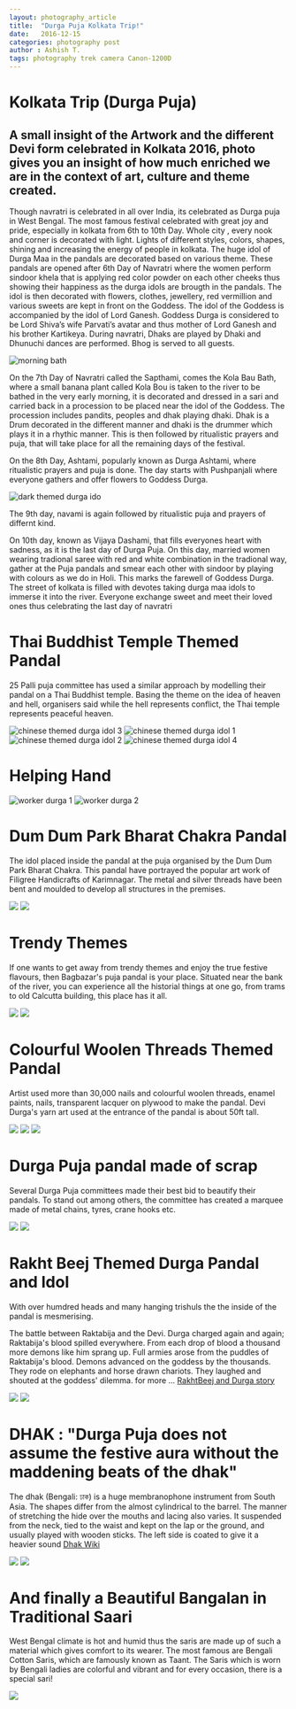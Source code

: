 ```yaml
---
layout: photography_article
title:  "Durga Puja Kolkata Trip!"
date:   2016-12-15
categories: photography post
author : Ashish T.
tags: photography trek camera Canon-1200D
---
```

# Kolkata Trip (Durga Puja)

## A small insight of the Artwork and the different Devi form celebrated in Kolkata 2016, photo gives you an insight of how much enriched we are in the context of art, culture and theme created.

Though navratri is celebrated in all over India, its celebrated as Durga puja in West Bengal. The  most famous festival celebrated  with great joy and pride, especially in kolkata from 6th to 10th Day. Whole city , every nook and corner is decorated with light. Lights of different styles, colors, shapes, shining and increasing the energy of people in kolkata. The huge idol of Durga Maa in the pandals are decorated based on various theme. These pandals are opened after 6th Day of Navratri where the women perform sindoor khela that is applying red color powder on each other cheeks thus showing their happiness as the durga idols are brougth in the pandals.
The idol is then decorated with flowers, clothes, jewellery, red vermillion and various sweets are kept in front on the Goddess. The idol of the Goddess is accompanied by the idol of Lord Ganesh. Goddess Durga is considered to be Lord Shiva’s wife Parvati’s avatar and thus mother of Lord Ganesh and his brother Kartikeya.
During navratri, Dhaks are played  by Dhaki and Dhunuchi dances are performed. Bhog is served to all guests.

<img src="https://lh3.googleusercontent.com/rQ4HCoOLYW6F14v0hU3KHEUYa62OSexmEZEiq9Q9Q2EBPtBljIEAETYYRbT7coNkMAu9JZyTQsX4Xi2qbCx2KbUDMbNUHWSMs0mG0AZO7UaHrwZYUgDur-_nhjwJMYAtoxf2gg0o4g4Zvel_S2kRbusfcOlbMj70jSotWxIOgAZpVkC84RmB5qfm1CHdrJyhXDWkGlQKR_lclt8hnF-nDH4cV4CZfZXecBCKHId6Zcaxe1wBa1N-EAXgDXcUbBMchOzW4YzFnS1jvUO00qdBZnTdOUE273r1JavqRf69VR54FbYB-OqLr9Ei4-mVGpD61Lhj3LFk1qxHN-B9v06klq9SjGqvGu5g5ijO9essM83GrlS6gL-4xNfAjVJSYy1W1txIY7i6D0gJA2rmL_rlG6R3rdcujyLY5MW4oePomXGFERa_S-Qv8U6cR9wVpl6WEzG0CbfOcBHsd7OzJzgBnWm1AxKhCDeHl85dazXBAcVlDbg3eaiBiYKFjcVx38CNtX-fY64I718dl8fLqqiY7wZIHrwQzRYZOb7WfzDJQqJtVmkjubqDaNIgEVwG0GMsooZuDlTm7zsa29OXUhBwYPhrA-kt5XmwAyleLD24UIdl4_0CG6WQ7HX_sGOJoC1_2RpuyXYJug9YIkU_okcQ1X-bn7k2cnOwtncsXQAxRQ=w495-h659-no" class="center-image img-responsive" alt="morning bath">

On the 7th Day of Navratri called the Sapthami, comes the Kola Bau Bath, where  a small banana plant called Kola Bou is taken to the river to be bathed in the very early morning, it is decorated and  dressed in a  sari and carried back in a procession to be placed near the idol of the Goddess. The procession includes pandits, peoples and dhak playing dhaki. Dhak is a Drum decorated in the different manner and dhaki is the drummer which plays it in a rhythic manner. This is then followed by ritualistic prayers and puja, that will take place for all the remaining days of the festival.

On the 8th Day, Ashtami, popularly known as Durga Ashtami, where ritualistic prayers and puja is done. The day starts with Pushpanjali where everyone gathers and offer flowers to Goddess Durga.

<img src="https://lh3.googleusercontent.com/utQczmTeqV5-_CBThgs2b5wNt4gVWBU2-xNxa-0ZxisxAQLaM38YghMPw7RitnOzVnMW8TaMBBE6zHvLJ4QRnj7IeExvcZ8AM6ugXNTnOu06dksiOlfW2vVvUPNn3i4NcoyzRzrfTGmOpy_X7kaqI1hds4U9fKG0BkDoK365MgYw7k7cjF7zp9X-Mq3ZEb5vmiJxv03mQafHsg-R8Xn6I_WN6I2Gbad2Ai3a3JTneTGG33w7Ak1saR8ATROqCsGM6gu4sshiJJ37b7PmOsWIDTy1j27GBrxDHFYI961F3ja6VvttCfP0BKsFAtNOG4wfP6a1q2xgLZOAGkvnOgm2QZlPQFwHIz-5bojtou2r_cf5Jv_sD0YxnKsiGMn_-hVCEJyGSbziX1W38dVnEi2b98jGkdAtFA0wlQJYgis9ZPXSzaElLGssv3-XC9JPdskcsWXnSCWjQBufwjZpLFsrvHXAx4LlEwJ-cSaNRgVx_5R7K-PLl85PMvjteSKPeUAedTYQAnH1tnn34CHusT4KFwvSc1qkfQrtnSVOue7uCbP3eNWtEtyS7vhm6DXo--j_mHJUUwm29UOLSinObmdyHyK51hFK58gmTYfUqIJ3kl3Ws8JOOD-NH5yRHUb5_RXQtwGVNTSlt0Xv1z7ue2l6yMPTIYxpozGnx40F7fMW5g=w989-h659-no" class="center-image img-responsive" alt="dark themed durga ido">

The 9th day, navami is again followed by ritualistic puja and prayers of differnt kind.

On 10th day, known as Vijaya Dashami,  that fills everyones heart with sadness, as it is the last day of Durga Puja. On this day, married women wearing tradional saree with red and white combination in the tradional way,  gather at the Puja pandals and smear each other with sindoor by  playing with colours as we do in Holi. This  marks the farewell of Goddess Durga. The street of kolkata is filled with devotes taking durga maa idols to immerse it into the river. Everyone exchange sweet and meet their loved ones thus celebrating the last day of navratri


# Thai Buddhist Temple Themed Pandal
25 Palli puja committee has used a similar approach by modelling their pandal on a Thai Buddhist temple. Basing the theme on the idea of heaven and hell, organisers said while the hell represents conflict, the Thai temple represents peaceful heaven.


<img src="https://lh3.googleusercontent.com/ORJKKUSA9pGMsR0GIGTAZxS-v2d41qMUEKbOol7G-kA9C9N_u3J6kC0x7Ptg9cjhPg1pPXKq2EZcchPde9BK-3kCyYaeqhaJDr2sFobJh8DL5KH4rVUdU-SJ1-ZnE-VUe7pl3_9gb9SyJkDwjNdRRDsYQN96q0jUjSoy_zrIFPFGiYggk9sdNq9iAJ8w9o34q6ROVu9ik3hJCVFAeesLr_Q6TuAZ2xNr4nC8B-9rbRDN-pux-KxiaRtkjFET5v0dN6EvDGH8mzFktdbZugS-WTY2I1lVDAu5_Zx_T2hIIKoL-F24ibLoEDYKWTuHt7KD3dmvWl5ovkbleWsNa0-YwmoZEiGZQMUq1SqN8DxFb8xtrzTtIiSCzSO8J70Mv8vmmP6sY579NJ381ybUpdPbBm21wJAvcGrYCHvCvzuXpznB-DVhdVR2bXONrzfjM73nOhnB51DLglcQmtbShHFvkQDlgjWG-TntVa9mlq6kAlXk5AHxQ5omjl8ySoEPgZKUK6AeZCxQhfrgK9AyU9ibrF943e7X7-v09DyjbJqSl74E3DYJZjU1SAhT520qzwvr5bIdiXiU0FEBh8s8WiaJFIKcjbDDNdRNfMy1iN8NBbku6eSalmAKMzuDFVrv9pR6sbhinbMpPmafu2In9i8jOLi41TgLmOh0oSttK6zw7A=w989-h659-no" class="center-image img-responsive" alt="chinese themed durga idol 3">

<img src="https://lh3.googleusercontent.com/yz7sCNwrwFJ_nVDHNjDPblnOFdJGESPtlARg5MY1D96TzBuAfCnCkcOB4aV1TOy7KGWGzJ27TEqBwuwC7cB-VNMpRJu-nSlPViIJINGEZaYN9Q7pPJ7Sho9BZywwtdSjEkej1YYAy7BWkbmAd8dTmy_8RUB_sVsXYnzliPGDBRXmcUpXgt1t1vTJRThLOj7soL-ij952cUqHx8fqjIowd_qZMOuJfvrs6BKWAyRyXjIxAgH-qq8lV1cte95Ur4b3SkK4KO3zPhHXdgIcyX-0ZRC_hwdfxm7pwW4XqhObd0-OmWoKRsWoKMBPtf4SEOz8xkzBJA2WUqL7TY2ziUGo_5IFcQQ5uiDY_I7g_iMelf_tXZqum1M0NODS9p0F0gb7XWBFn78ZrTTqVAO3Vz3uFAGsJmGivovH0LhsMpfsIZqc8cZQJF-zH2ylzEtSSCpFx8nJDhitdcTA6NrcWzdwYhntyR-PdUWLyy06QzV1_fJNqYPakwU49gHJ9x1PIU2QDF79m1ISmmZtbhfQiDz6B1BcAALSyKAfSjOzQfDaEql2C4yl2Uh2BJs79UOcFi7WoJw2DbNEDQLmdhQpOTEodpTJG44VnJvZhsUKDxuAn7V_Mr6ZpYeGVTOtaA8l2QA5eDySMiofFRm0bIVVJPH3sE0NwmvbdWwldCkD4wuBwQ=w989-h659-no" class="center-image img-responsive" alt="chinese themed durga idol 1">


<img src="https://lh3.googleusercontent.com/ktd3XdoKBcYLuyTHOdzXKJZeIb20ERxTwmOv56o7hVKKt2WI0IomQhFuhJLJXumF5EiReNo3YYvlDiMHLKZ9ix4d4th6u_KOUxnUdZuzNE5MtAzShfyYKg0W59GqwxUR-6LIzcouseVyelUK2iDcmDF7kApC1_kDgeu4QkOWKKqfDepHCLOnWw6to1orwvwCDmZHxA2hK6pwqKnC9wm2vnJYliXPfHLfntUTx496fRST8Mtu8kPXx12nJIk8NzeH0wpKfB7MkFZjswEjAf4aBdxADkQnpApqhnfhF4HT9sjqsGEWyqj0S71XsvStU4o7bbh3nM2f5-SXh0x-ThVdQqZVZ_U59-S1qRXfiex4Fj0zqt6zw5UpawLuov3Zzo8BIg8S3dQ79IcyrsutSip233g8oZtIKSd1a2m_aTyNakvTPwR0Rb7pqnpgAWyVntQ96dqimnbbZx2TG4286excTcpyKXb7bgB6iju-0s5J66eCut0dZNudU-ZOtizdQnHBXjLO7yinG8-XLpavMBnJHbNhkN0WeKZcai_WqcSPjGuThamednc74fw4BG-wg7N57q1Mlb-W9Qr2MW-lKCiaupN5TnC3RQBqC63RyCedBpV6TFeWFoPbp6rCoOld0aOeClmJ8fJEXESnbRRIVhLH0ERDml562lYIXhuHM1VIBg=w989-h659-no" class="center-image img-responsive"  alt="chinese themed durga idol 2">

<img src="https://lh3.googleusercontent.com/_Xyi54JV_67woDhXehRbJo0DsvZLDqotxEc71Rccb8zQ9O5luhjeLWBPeg-HoKO6gCKkBhWsle7Vw9V1owCg7sOeqpHEgUNGpbROZP6PNu0PEuaR37pj-AzWlSYkL76y_RSdoLivGYnc5h8T750-Y2JvKO8OlmAIyQcXtJTsnlHsDoHGanS0e0jptHmy4pUZ30gG2ZOwt2zYf3oyD30vIXdJOPFKJKvRvfwYSh82kng5UFqHelmbriK8eDQ3xU_1o-b2H8ZQiEQJhikCNXXgNh6-rISjgkR78_U9u_WmZCrh99Gou6vmuF_7lGmjg-YejTekajUMS2ME1MV-8aLOYLHkpZzNpJqgHFquKTuxjK1yM9iP2DaDN7p1AkqZQbXQ8wSJwHTKyRpoERGyEp2TNxlnYkPjPzb4jb_m3JRIVWBf2cec5GOR36haYzI4wwxZLEl91RQQf6TURZ9fTGa_Ye7fZQCUfePGkkn0qJ76iF2rRPXtx4VhCODWrMAI49WaM9PqRUabnAfBEZdelvKDTNbx1vg-BmmSQRcppTBPC6oQBowDS0GHW2lfXCUF8EVvLnR5Aof-hhvZV5VoFoIWKyvX91bQz8biDjAd3_bx03E_XseKX6F17wX0755lp6CYd5qCKlyJRfSTn1SpMl7h-7Vq5eRrFXTQQO1_xe4g5w=w440-h659-no" class="center-image img-responsive" alt="chinese themed durga idol 4">

# Helping Hand

<img src="https://lh3.googleusercontent.com/o5ieh_aUvSI4n88g5eOL9-iPQAu12mSYlaiUMnma378J6MEY7tWuIJqOjBhnariKaP09lWrTHjthJOli43dWXCdbBLJVwFObX72T8SY5xOh20Q_0i-IARd2oqWmm56jRmaTascqc1uFNKUFkXg9idNHtcM0gOLK5ji6gNlZ7_G44rqJRGzm-8AtkVkJ14cwxbbFTcNPxN49zavnUNU8EwZvG2antMrvFX0ov52X-3p2NM0odXbVWM2ZrkFnwn8Tgzc5ukbQVCpYArDCJ_P3pk0QymM3YrM8f9562kl6ioYApYfgCSkM9YyIMUnmWNEEirrlCye_zyH902iHvNn5icZ8-E9fUVbS8RkaDiKxdroSq_pZIsxdrC3Em5NIqACUUbnRgAuy8nyWKQGTS-4q0INxeJKy0iwXJbBEFR8qRmkWWkKS3wYglt-9GzpVSwSK9JCxIJBcAeXsZWpCvN5y9UBDy7FA1PM-6NZY9k_6UDu66RbdeYifSaAM6J-u-NDhSJTe9ULomZk0YKan97UrJVzmKqsBC-wZFfoYera5tiucPoymrjE8O_PTUIPLC_wPqnARormSBoqNWx0_WXHJs2U232WyzqyQh1GWRtVs1ep63VOf2h5Efd5aTtSfTNQDZ9auZI1mC3ARzPy_euaOtB5I2IkR6ebSZMGfYhsky0g=w440-h659-no" class="center-image img-responsive" alt="worker durga 1">


<img src="https://lh3.googleusercontent.com/rMGNnlfmy7uNVu4pk6fEG5Z_6qB8rCc5hcX7C8xWG-sEOnRsD2dDM6dj0ThYnlVsR6lJfDaTkbS0ojwyeGj-YU-mj7h8H1pcKMEcx9wABc2mPuFK8OPSHlBSGmLjYdxpqKVdt5CO-ig-uklmZijaalbOtxBDHXN69g_9M1CaaGbzHHXOO4xazZereU67I35n3doSNKYBZ1_TtaSv-JXS2cwlzPTywITrlILda-LZ5wuYN3QUofavBahYGfzVWgmdwsLhUQ1qYPIDtPVqKR8LLFemYqwj9cKePf1NpyFRw-yJRUNlzsgnM57Y49tzhfVDykBflXBzeZHcTUrP2Z5z2pMI0Srnq76B-pqlSx9JAxoUvjKf6WKIlgloiitr4gOBY33vLEdwf-50DWVZkz0L67lAczaUkX4iGdF6QySK_GE1pwM1179RKPpcGmYN0aaNNDKTm7PbqmD6uXsnPr8hb2B8C09nU9FH8Rh3eysdfGa0Yuv3zAq0vlVgbhuaIj0iI_DEEuCcnpcWgb--Kxm0ucXgAZH5JAEd1kTfwnz4ArPBWtlu3jQDEG0drXEFgRLmnS-0tG9gWWmaYq241ZPrPUtW2SP9-T3qm08BEg30-kVm537jE6a5ATHNDBkImoi1p7jtuCv59EKUrtvwTO6vConmAfZAW4kvhjL4QDdeJA=w989-h659-no" class="center-image img-responsive" alt="worker durga 2">


# Dum Dum Park Bharat Chakra Pandal
The idol placed inside the pandal at the puja organised by the Dum Dum Park Bharat Chakra.
This pandal have portrayed the popular art work of Filigree Handicrafts of Karimnagar. The metal and silver threads have been bent and moulded to develop all structures in the premises.

<img src="https://lh3.googleusercontent.com/NkaXzerUShyG8iEITo6bgIJLeWLxeI3vEk6MwLPoCvkB-9eNts_qDlmCCvzVxLz-EADKcXe4hjDO1uXDXXGjwIWBTqan0xTiB3Grv9OcmbKgmrFQ2tbNMWAVINhrGfwgbDJKEtfZat09JNZJPHfSsUFnvHRrtzm0DKeAZuLal9KDdQx41A8KU7Hl4iOluT-bE-uiruLnzIhOa8KigPfYfaBBXKKhzN8iCFtvBH-782jO3FNCHECgYMnitwDazpDur_EYA6QnGZC-L_K4es784_F085diaGBiI4G7O_vK7h0FPxMpOXFBPINh2ihONbq7UvzrR_TyfZ2iDlbmR5AMrE92bZaUzyx6mwpaFSCRFpku5jjAqC19AER9Oxe0UKcAid_CjA9BvTzCQlOZBl55egxZkiygaHJWaoIihAaVGYKwRPxj5tLSMN-CRn9KV_NVOQnwoToMRmDILYU73jDMwIWj2NwI-GE8rdqS51SkGGCVFwSp46tgjdSrs6YezQdBhqYlwiIEPOfFpaQ21yiDSNnLxnJ8wZ3vbQNE-y3JSqzspUgLZIVhKbDpm4OmZu9cRAWEyZPLYTk9Ss7g4qevIbzNmrnZam4O89iLU-FxeXqjg-bPzswQJzhZLvbgYRjrCv2aVcmzDNZqgySwYD0vHo9ELuKV0fsEFd-5cfZbQQ=w989-h659-no" class="center-image img-responsive">

<img src="https://lh3.googleusercontent.com/4XpdSypI0VHKKzMb0Y11AlUYdYQYmKJ8RtEXAP1DPhe0odyns4aJZ39cYmvGhZTC9eyHnGIG3DFdZ5ItKjjA2UXX1gXWNvopbDz6_eiba_Sq92zG6tcX113SKH4LAjRDecvOd3xcDfcmQbUBxYYbXfXKEfCpT9m3J6NAFIdSjV0kP3V4gEb1815neQAG-c4vOQv3q3grigfja-4EVk9r3s5CBm6W3uQSrXf9BYjVENN6aB05v2lzOy2HB3BGzMWYIRJbtJV3Ykh588jTY7LSCxrhWsXXE0dDqk3TNdTNYdsjSdHx0AGE3b1MeYIH_raSw2Bx0xkB_MsgPJqWlZsiAvWxYhi_kwroCezoJtMrqJPdweq0Nn9rCScm9Fj-8NissHw3koMDbjZ-7SJEgb9AGySKH6gPCVO7xmNs5Ul8dCz_pdlOQpwQzDraUbmohf-zZfwl2C5SurjrpPdhVxHdrhYcyuL2rydjri79S9YVgnVd7EzXnAwn7OePUgT9MATrp-F7y9wcrXE3qWZYEI0spWPgLDhGH3ZsRhLN_gIQDVyflg0VqKattJSTaE9cLYFOXENmvdCVj56R4ueJBYo-i1zXI47k6AojHGKJBQ_mZHTnUrMAZOorKfbiyAgmMbjM5MMExZutlUWHeDDF2_xL4M7DMlMvobwmsPgO425CzA=w989-h659-no" class="center-image img-responsive">

# Trendy Themes
If one wants to get away from trendy themes and enjoy the true festive flavours, then Bagbazar's puja pandal is your place. Situated near the bank of the river, you can experience all the historial things at one go, from trams to old Calcutta building, this place has it all.

<img src="https://lh3.googleusercontent.com/6mVZoVswobQ1dYhsQQ8hIdXV9y81mLw8B0-v_EQ7pSw3r0jcMTvXmY-ewcV-LCqPglLfx2a4sNdfNXab6vw99wa7y7SHKP2Gc5S79qdNBOZ4FgIQTfcyYhdLAiRxwBKXqQORQfAKlXWGirhL21n-VbmoLFN31VNFv2--IomVMCV9Tw_spkRnanx7g7lLDzZOz-2-41kIjxtmzZO6PUv9Z66C2ArNy-kDwylTwAQrZY-kuS0ngE-43v2ZpnPjGubGhoqNP-2RF9f7oGUn1kGy-jrGTv9PXleEouPKfzUZ0aXCmFq06jsDEkrUDpM3E7H-CPzVRUpTK4RIrXXq2xFtTVdWCyfQ6uD-Oq9J61_LDfuu5WTIq0XO74xDOC345QiqUBMsbraH55DhYmz6CrE49jyJP-Q0pGdvOsLJfE67tQ9hlXdxJwCcgBUuKPxjHgS9YfpWQeoYC8LpZUr0l1L--KkR38J5OT3rybc8nY7xv-7-7GF30AIiAnsw2lCUXKIN3E4id2-A_9XmO_3c1n1r16J6Rrk8eOL7FMX-e_0mB4eLmrhWNW0NkHj4Nyjs6Z6SUJswhoW5KMUTp-W9Ctqllm2ms2_GuhYcLgGUt_-YBypiKy_BIEiy=w798-h638-no" class="center-image img-responsive">


<img src="https://lh3.googleusercontent.com/oo8OeXDBclla3QwAsEGcu_yyYyc-_1UHi4yPoUyvzQWxXjloI9JzY_ReT3RpL-_8Jxx6m-gMuMY5UMF4-kh3d2BmRfqzm-G65n79rEFWkc-r2RkVvdXQKMUTCB6zj0jO6uVFwC533EHdiKIhA4RpzonFGj82v7eCTkJfefbdKaecCKRUnOonwyzofHG5rzjGVPEmGrxRDsP8wT2b5zUrOs-5xFQMu-7KGXdvOJ-9YRNKQXO15Jp__14BQUPS6KO8C3QzNwf2ktY1QAY66l82Tz8K4ItT3rY0l9OMHP3D-hr_xmUnoWp2dIgt6_PFqacgIww4BYQbP9qMxHknvZPT8ecc9KDDYKitauWhAsYd4EniPKT6k8izOIqmmIGdhhmVpv-XBKYCo3R-tdoDHd8V03wdfMUykv9jhuJhXtoGgBfDCeJNThr5bxiHn6EzI-dkZtY44CVTxEGd4cTdEhOuzcJ_SQO6jTN3TYzUrbaQlkKibzQPDpjb3BE_XsA9YS_O1hprVVEQAZThBjMmz68zn42MDAbUZup_FJ78R_HKjiP_l4dpsQJ-CrbYLzMKv485HUcftexyUpYmbSAo0WcQBQi4S7TvTOS3UPh3mk9Z6WMTRs4H=w958-h638-no" class="center-image img-responsive">


# Colourful Woolen Threads Themed Pandal
Artist used more than 30,000 nails and colourful woolen threads, enamel paints, nails, transparent lacquer on plywood to make the pandal. Devi Durga's yarn art used at the entrance of the pandal is about 50ft tall.

<img src="https://lh3.googleusercontent.com/T8mK72SejHu0Dyx48mhgSBSaRnY8e2VJgHXmn6uY5nrZUv5S7EH9rZYRoD9geuJrskCAsGulaBmDmb-MX7xG7qabAgVYtTDgObpyyh2qVUZwPjJWOY8eC_uLVjkWPi_oFrFwGdg8Q5B3nxl4ng7QrmJfSldVEWh0U1dGjts30nRejFn0wK_xC6vkc9853M9IDpPQJ-Q9_gF4-kxYUS1KP39t90NyXino10psc3YB6TYRwcx8CfLNcfMSSouBXUyL6p3C3D_zCXXg0kYJPzocWuzU_0rSP5kmNtT75rkpCVx9wsvr4SgYmcp6mXWfQ0MDxYMrQbpXPPsJie3GceJiWJUV9mIXjXGM-ogoJsxz2LT926VEm2wezvBwqgOEHJC8h2kKjs87kmRlpY7qKtTdRU2qTWXIRBENf3xD-7qA7Vk9pExAOrH6gpUkHAJF-i8kjXIsDBlDoVJ0VRj84f_eBcSrkt3mB3jAjcXLEkwbVAOz9pxlfpP9IBsVJ8mHJLsq2KzyIEhuVw3_J00bymJLUHzklwvy-LE5A127NelMzYWON_Xt2wjBx2BNqH0sYQic62p7huBnB9YYESSIQdML9ObARLDBRpd6r8OGG8NHo3NFiPXKF8vuYDyWAT4EbkgtETorYIuaI-Ew9HhuGWNe4aTvAkToRyta_Vag91v8Gw=w989-h659-no" class="center-image img-responsive">

<img src="https://lh3.googleusercontent.com/IpW3J9nZNlIL66CY58ju9cEO53jDV4wLd5DnhnZVmDLT0-lLbnMJLQwUUx4rCB1uIIe07KSDHCZlu7yzQ-Z8bDZZboF1CV9faU325PfKjXlge6uP2UsT3oaFGfMgDz9HWOwj47tCKRH2JAwNI8P-edy1qmKD6JJLOfPXBo-CCPTh9dL1OZp7wt85JVFVkGv3LbGkzM7fpzPyBy_f4xCHLa299ZMxNATLqwpxDO6i5M3v4hJmnMRY3eIkgozdV9X58KZ0Pq_AdmnvamSIpOBC1rs5LzoWqqDPc_WbEHlrsI3J4J0H6Z-5TPX8v94MgNx8NRHGtvCRlZB_Hcbchd1KyrAEmWgcQmlXN8RcGAJfqiAKeMK9dDYI4JhmUUN5_H5k59oT_gNJ7UDQQQHdgWUMNBhFs8RnLoPMHUXuNQFOih9y8O2SrhwR7yXoRMWb9RkC5Rua3KqRl93z64xK5Vx5PXqLEQN78vDfnYgf2kz2j_3HEPpSXqYsf9-59GBOil5Ttz-Ii_B0iWBiqNmmJ1sBPJqC4mPEkOhRVqlKR4fmAAcMvRlyeCxXqkBKyFxc5LZGXXdyuR2qkv8QRKmTDmuDMP1rLKJqh0IUdMcBb6pFgnqqKtzY=w958-h638-no" class="center-image img-responsive">

<img src="https://lh3.googleusercontent.com/iJGrWMJzoVddf-Pqrqc-lHtWfGOKkE1apFHiYeQaWgvaN4gdnIDLy48cZ-PEmLi-FnCQHUCxjmuITPTZH3Fa9F_j7tOQZh4iZxADfImQtVb0quYv3w3XkkvBl_rMOb7De2bwmVS1pFl-Kw7ADKMcSoVP70KGzE-Xgy7dEEb320FUMJywJNpMkRQkA_1Qqc6N0EGIu5Xl0IOsvVhNyVXcjyYA_f4ZvftboGtg1C-3XtdUIlFtfUEvRd6GMGlOKQIQGcKyyedNwqffb7k6YqJ2dEHBQpvJ_2R5-72pdeX6yt9e0sAHKWdDVrl_YWJ06d9A71EB7c04RBuxBRcWoo9JIXm2r8hde392UUu_wau9iao6C9lJfvgqjxQ4-uua73f-Kg11SuZ3YgV32Qdjon49F85qblMlERLCWz8XGX4Xp003CjaTLFTGIMd9tFd4oFUPW5CvT8HqcrVRXgYZOWBbXdCYtB6NIDhKrF0F2Gx_gxuhLXybOs4TZFoU6CwROzX-YmIGVjlkgk-HLbuJ-2oYU8Rs_aMxvJRrZ6Y-4CT9ckqraJ5IcGco4B5_tm0whHBgEfLS6sIk8i7qWiZMmMis3jIZq2NjfSd0F4MWRsyVop5ulD7BVREb423KADvNEQJt5wY7J18eEPPYjdeyJnev3NEFogr4kLdvy2EOjTeBwQ=w989-h659-no" class="center-image img-responsive">



# Durga Puja pandal made of scrap
Several Durga Puja committees made their best bid to beautify their pandals. To stand out among others, the committee has created a marquee made of metal chains, tyres, crane hooks etc.

<img src="https://lh3.googleusercontent.com/kx4YQ1WNE6S3ALh0bwK6nKPEtpNXfiTzze62r3Gse1Ca94k_fmI8KZiuv9v7DDH9MR7HY0F8DJ86zlto1vGd2WkxHQJJ003NEV1D1lH5dJMUyJvmEAI9OtWsvAJA4OJZZegxnLBWrxkWRjbamqRli6YnwKjOD-wuXOZZVoVXeYLMv4Qlkl-ROYIxaOlwNVzVEuBzPdKx3BzS2jtk9GzhqsPt6BvOIRmVsccZA2EHGnWfFPkCT7hfX2mSMrz0xpwpeIyKo5cBELjGmJ1Q9ufMMDikHZbMGn_Z7ATjnLgudi-H9lg1v47v49RAJxqI3_mFMHswUHkf4s5ay2rxXSUq-_2G5ltUR5Cv6Yo5tMpjI24r43S2Jrscuvy2qVH-5pOG3ZTC1SjsHGTiwKSdDTZUL2sR1G3TB5dmBbpxpdBbVzngrJ_IxSOBXISTi9zcDzaLQyDXnm3Ctjh89vM3m1PCtIKctEPPlWiLWIkJPIWpZKRm1wBsuVnjEECBjoz5o6CnLlluwWy0aEHZBKsCYEJvtTbCVs_99QCZ6sV9H3COttwhadn032icaX2_U2jqSUTo_R3BU9dkqjXV8GBakVn23qaPm8nE4iwgC8cHIJkhNhBYMG57ZAJi_Q9qJHCgXGKQ_O4N3bF32ujabDdL9Qu5AYRGmTn200w9Vh-gAzOc4g=w989-h659-no" class="center-image img-responsive">


<img src="https://lh3.googleusercontent.com/4bcAopAb2aJZxCcPurB--DBroAzh6RZk72be7N1ReWqXXpeGx7m-ZLhxIpTbl7qOJKbil8rccHJsAsRt4g1Bx74Ub2HsKYCUgIzWUp--rCFK2KfYZ0BDaw-qBFtDH8qdUHm5GrGB0kNENBcvSWjYKYaHg4Ea5HyhHyPP20ftm-RdzCStX7WEzQxkFZBC1VRM7h5US_v6CDZFy09nl2PIRTouhSxchfWyqMG7ZeCphy0OWn_2ltpI_nUh0DvtONdaviSFpXMri7nOa2dx9rG8PbAOZiDRp0e7uupdqESmbneOQS5ULoFnBB6jD_Ov4VMr-ETnWiM8Ne6Y2OGYZx3zp9N8Yxbv6YLzArrJimLxLsCFLb01hEzpDAXbgVY40zKPzPsaWNTBjKK8N_VaCFY81YtfeisBPdLmM_IgpB_wvL_sr2TbBE9eWy8pqE3452i9QZUMA4bagYiLQ-wuxdE8S_3pNZAd_Cqbyjz6XlCPyFtRCon2xfJZLfpRp7GbjSaU1viYCHOkhmxuZ3ZatjDrSuUyCgqCBAxqbXcWtdVH_1yG7egzuXtoC9U_pmMlXTspHLvs7ZbHk5wnPH1IFMlqA1j9M9fklBmrbj4uTaRX1FlxApTdXotsU9cPf8tHhkoDXtDlVvmev1DQOatXps20e5R2XvkpT5NWypzLoSWxNg=w989-h659-no" class="center-image img-responsive">

# Rakht Beej Themed Durga Pandal and Idol
With over humdred heads and many hanging trishuls the the inside of the pandal is mesmerising.

The battle between Raktabija and the Devi. Durga charged again and again; Raktabija's blood spilled everywhere. From each drop of blood a thousand more demons like him sprang up. Full armies arose from the puddles of Raktabija's blood. Demons advanced on the goddess by the thousands. They rode on elephants and horse drawn chariots. They laughed and shouted at the goddess' dilemma. for more ... [RakhtBeej and Durga story ](http://polymer.bu.edu/~scala/franci.html)

<img src="https://lh3.googleusercontent.com/zXP24gS4TdFlBnNtIp4I-0yvUbzRe5G4VJuzZwCHzzM0_6CluKxvQi9LazcaAjvDOtRnxgfeKxSiAr5kmbmJDp769DL50jsDwoB0J-Qco9zpBDoqHS5JOty940_Vvw4-nm0DX1d5Wq0gUTpMC3-UfYxu7B0fqjukyhEQ96MN9-KdAv6YAHnvlQ6K9bq51Ry6SByZvBfr55s9XYcRwhYbaRHCsYK5o6CaaGoe54EzIfZ3YNYpyUqVvY6DfFJ520VE3489jIl12muWg7kKfIfvC5-lwnMcFKshnvhVZj0dBwKNERBZYc_fRGnhqGFF3Wxfq6iA5-OIfxhkDe4Uxjy8ODplCypp36M0xNOSJ52QrmNSk7dpWoPA9-rTIVQwWVeYQqoLG1SiHdOtTVj18sWiCiixiKqfUCgs9RoE8KBmG1YiB9KNtzwAw4qfUZFh5tDwODxJRgNEIPkmU15oTU6PgXjsKeDKbwPiteLu6DZaQay6wpsgZ-4JAiURC3RJhnDk2BobucJqhe2rO53m3lmEsHKo7qdiQrlt5JfgKG_aBlxaPlhtR_dDYFPCor22osicjpTcnLzf8_eCH-6D5UZSStwmqW_Wn3rwd_2_hFAWD5iQ0M-Qlg0eL3q7ffP0dYxE69YgmL8lKDtz2q1dbyYDQ20rD05_N7EW7k2z11beGg=w440-h659-no" class="center-image img-responsive">

<img src="https://lh3.googleusercontent.com/JK3A-2yX41h7AdWnxs4jDieBO9-64cQcj4690jBMg2r44dz3lDpSqSId8eE4DZ8lzfcWgm3nUsXhspJFVOXcu6MxPuKfCpylPicgXM0PB3aLpHHJ6PmcKFFlt_gt8Z4gxkNUm7YxlfZrV7F3c61HyqsmLC60UF9mDXn7RhGq3QGNqcjNo3q7NHC93gkdO-deGD52iJ7uZd5TDHkwl4WbkpffDXKBq_6k2KRt53HWfk8jS-jht69GwIiHcmynmtcSQ68M7sNsb6uEKPYMHJ85X8ZVrsHWafImv7apBx-c9m9nYNjzNtjpZ-infzLorfS8vvmswbYhLx4eisrW_XzV84OokxNDXwoGY9iJ8zzYoFfCAwgyd_9Mk0K_ITFfIXNX6ry9umaz0knyITLV22RzqmyOXOQIcNg28AhBJKsN09dhntagaF3mpjAud4FAEKNOGmPxwCIChGa677Uz9fSFu-ZMqqhYguMcguTYeETDVA_3tFMGWEwYHmJiW-nicwPCstErksk3GDTFmOqi2YYA-3abe7U5DGc2qYtK35FEGBG9ReqwOAlT9lVkFL9ZCEvqEtU_z65Csg9j4vMg16kjJ8VEmnhU7jWJwYBGnlxml6BtodqnCH01RvUHmzf8wSUf8LOes7nE9j5zvc78E9dapR4tejKbe6p-Be5CX6ii4A=w989-h659-no" class="center-image img-responsive">


# DHAK : "Durga Puja does not assume the festive aura without the maddening beats of the dhak"
The dhak (Bengali: ঢাক) is a huge membranophone instrument from South Asia. The shapes differ from the almost cylindrical to the barrel. The manner of stretching the hide over the mouths and lacing also varies. It suspended from the neck, tied to the waist and kept on the lap or the ground, and usually played with wooden sticks. The left side is coated to give it a heavier sound [Dhak Wiki ](https://en.wikipedia.org/wiki/Dhak_(instrument))

<img src="https://lh3.googleusercontent.com/PFLS6qesEecCVyxEb7TE5j3nzioI2GE1bwcD2hNYK-uYKHhcJxcNRBRnm-bZ6uY9lhVuI08c-7WUjjLJhyWBDwKW7nztFxZly2-M_p-hsFJsVqBwgLm_4nSmf6ChVRCn_QDPPIDFhbEpFmA5GFmFRsUFFDYw1lFAs80FRAPAtMDqKSIlMoH7O7QtMokoIv0HwCzuedPzGR9hnOAl4MgNJI-ezsw36h50e9ce4rkZ9iMziRPgH-lyJS8UiI-cal9oj7ueX34_xrfsridud6fqNhAHu-CGPo3AddrcJJLBEQ548miVp8cQMcBkaKwJbOmjBKO8N8WdlNmNYqVfv7mwQrmAxQWkTqpKAPxtSTQbLJtDQB30XrK3b17cDOVDEkuY-cRHoWV5gF8mpuqZPTmutEnwMOwU0zhp0F6pZmS0l_rJBrZBUuj52Li6f-VQ7xKRCUhPK8vxt7bTUkKVyAXkAXT2a9d9XKrYH1Qx0adSLvrqgKvdHxFjp4xCfYzWIars4afQpbBxEptx3XZ9_Td72XBsCrJ-vw0GzaqelsG7qIM2L_q-jNPxqyK7Dplx2Q3WlNgd3FeoOtNLCrgr6YWoPApiTeBJcgj8ZlZxZ4aUj26yuWcC6EUcSDABOo2EFu_se190bRHE62fqYXQkkOTw4uPW7iFGAIlRqrhc7evBJQ=w989-h659-no" class="center-image img-responsive">

<img src="https://lh3.googleusercontent.com/ahP8UxPy7kHfOBFWLIixPB2X3KWfJLa5vefrWl5qefITm-6YDuT7y8gN4u6SNKT4CB04Na4yvw=w989-h659-no" class="center-image img-responsive">


# And finally a Beautiful Bangalan in Traditional Saari

West Bengal climate is hot and humid thus the saris are made up of such a material which gives comfort to its wearer. The most famous are Bengali Cotton Saris, which are famously known as Taant. The Saris which is worn by Bengali ladies are colorful and vibrant and for every occasion, there is a special sari!

<img src="https://lh3.googleusercontent.com/Lgh3FpQifxHKX2MBB6favy3rSDvwYhPyhTDcdr064nfUsWi0U310G6jv7aaiUCrjQ32iXnSTF9fwf_ZdbKLsYgFAFz5J4zxxAvZcwplpiqQX9DSt58-pDB9cmVjWFVtGzXeVs--mG7wg3gQk3q9tCT6wQ1upjhgCOjWUU9qVCrrDuxcjCBo0IoKziILJBZI5EZfjurJwhOTuahR_0tgmBkYfC_5g7ecKlxyfgGTKWbqhFdCFhcQl4gWpNCaSA9G6eaRG0FwRvK2DcBjcgI5v1VomyaD48YXpXBNxPGymdTV8ol_iTN3T-uPwgUHmuME9S8_G3gt5Y88JNf8PW5hblf96KXHO8Y8HvWzRhvlLBMbvRGHdw9vWB5OIB_J6l4koR73X2RFaRazq_heBQ1EfW9bttd74PlRtN-63G7wROV-kjtxO0P6y-9UcguoHv4HAMPet7CHh4gMwMnC1b-kKu2wvihgwP3URS0T-MQdSesekhqOa-_vg954_qqR0UBveKsInVkcLQQMcrVO2bbw-J6t1XL_Ky7LrBpMBSMwOXlM9NEpUIT3Loxgcce1GgqBnj8x0Ln2h1Y0dgJEhMc1N1137yDbf1vtxycpQK2U6iQYoIPGJUyI8SUEiJQmqEHnxoTAXBz3pjXQ_tvUZo2QZOEYQfhpedEiNgcIaOiqc_Q=w989-h659-no" class="center-image img-responsive">
